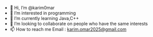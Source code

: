 - 👋 Hi, I’m @karim0mar
- 👀 I’m interested in programming
- 🌱 I’m currently learning Java,C++
- 💞️ I’m looking to collaborate on people who have the same interests
- 📫 How to reach me Email : karim.omar2025@gmail.com

<!---
karim0mar/karim0mar is a ✨ special ✨ repository because its `README.md` (this file) appears on your GitHub profile.
You can click the Preview link to take a look at your changes.
--->
